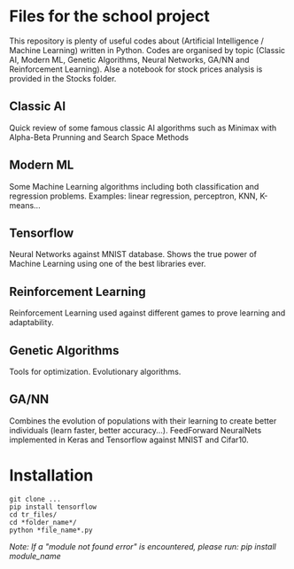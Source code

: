 # Files for the school project
This repository is plenty of useful codes about (Artificial Intelligence / Machine Learning) written in Python. Codes are organised by topic (Classic AI, Modern ML, Genetic Algorithms, Neural Networks, GA/NN and Reinforcement Learning). Alse a notebook for stock prices analysis is provided in the Stocks folder.

## Classic AI
Quick review of some famous classic AI algorithms such as Minimax with Alpha-Beta Prunning and Search Space Methods

## Modern ML
Some Machine Learning algorithms including both classification and regression problems. Examples: linear regression, perceptron, KNN, K-means...

## Tensorflow
Neural Networks against MNIST database. Shows the true power of Machine Learning using one of the best libraries ever.

## Reinforcement Learning
Reinforcement Learning used against different games to prove learning and adaptability.

## Genetic Algorithms
Tools for optimization. Evolutionary algorithms.

## GA/NN
Combines the evolution of populations with their learning to create better individuals (learn faster, better accuracy...). FeedForward NeuralNets implemented in Keras and Tensorflow against MNIST and Cifar10.

# Installation
```
git clone ...
pip install tensorflow
cd tr_files/
cd *folder_name*/
python *file_name*.py
```

*Note: If a "module not found error" is encountered, please run: pip install module_name*
